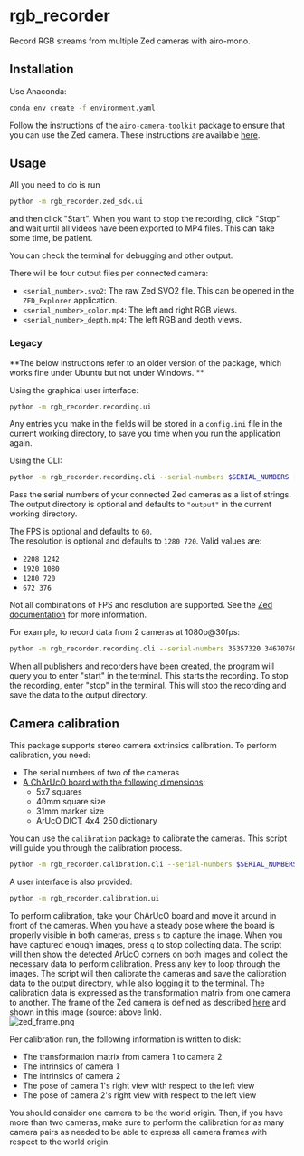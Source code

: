 # rgb_recorder

Record RGB streams from multiple Zed cameras with airo-mono.

## Installation

Use Anaconda:

```bash
conda env create -f environment.yaml
```

Follow the instructions of the `airo-camera-toolkit` package to ensure that you can use the Zed camera.
These instructions are
available [here](https://github.com/airo-ugent/airo-mono/blob/main/airo-camera-toolkit/airo_camera_toolkit/cameras/zed/installation.md).

## Usage

All you need to do is run

```bash
python -m rgb_recorder.zed_sdk.ui
```

and then click "Start". When you want to stop the recording, click "Stop" and wait until all videos have been exported
to MP4 files. This can take some time, be patient.

You can check the terminal for debugging and other output.

There will be four output files per connected camera:

- `<serial_number>.svo2`: The raw Zed SVO2 file. This can be opened in the `ZED_Explorer` application.
- `<serial_number>_color.mp4`: The left and right RGB views.
- `<serial_number>_depth.mp4`: The left RGB and depth views.

### Legacy

**The below instructions refer to an older version of the package, which works fine under Ubuntu but not under Windows.
**

Using the graphical user interface:

```bash
python -m rgb_recorder.recording.ui
```

Any entries you make in the fields will be stored in a `config.ini` file in the current working directory, to save
you time when you run the application again.

Using the CLI:

```bash
python -m rgb_recorder.recording.cli --serial-numbers $SERIAL_NUMBERS [-o $OUTPUT_DIR] [--fps $FPS] [--resolution $RESOLUTION]
```

Pass the serial numbers of your connected Zed cameras as a list of strings.
The output directory is optional and defaults to `"output"` in the current working directory.

The FPS is optional and defaults to `60`.  
The resolution is optional and defaults to `1280 720`. Valid values are:

- `2208 1242`
- `1920 1080`
- `1280 720`
- `672 376`

Not all combinations of FPS and resolution are supported. See
the [Zed documentation](https://www.stereolabs.com/docs/video/camera-controls/) for more information.

For example, to record data from 2 cameras at 1080p@30fps:

```bash
python -m rgb_recorder.recording.cli --serial-numbers 35357320 34670760 --resolution 1920 1080 --fps 30
```

When all publishers and recorders have been created, the program will query you to enter "start" in the terminal.
This starts the recording. To stop the recording, enter "stop" in the terminal.
This will stop the recording and save the data to the output directory.

## Camera calibration

This package supports stereo camera extrinsics calibration. To perform calibration, you need:

- The serial numbers of two of the cameras
- [A ChArUcO board with the following dimensions](https://github.com/airo-ugent/airo-mono/blob/main/airo-camera-toolkit/docs/calib.io_charuco_300x220_5x7_40_31_DICT_4X4.pdf):
    - 5x7 squares
    - 40mm square size
    - 31mm marker size
    - ArUcO DICT_4x4_250 dictionary

You can use the `calibration` package to calibrate the cameras. This script will guide you through the calibration
process.

```bash
python -m rgb_recorder.calibration.cli --serial-numbers $SERIAL_NUMBERS --output $OUTPUT_DIRECTORY
```

A user interface is also provided:

```bash
python -m rgb_recorder.calibration.ui
```

To perform calibration, take your ChArUcO board and move it around in front of the cameras.
When you have a steady pose where the board is properly visible in both cameras, press `s` to capture the image.
When you have captured enough images, press `q` to stop collecting data.
The script will then show the detected ArUcO corners on both images and collect the necessary data to perform
calibration.
Press any key to loop through the images.
The script will then calibrate the cameras and save the calibration data to the output directory, while also logging it
to the terminal.
The calibration data is expressed as the transformation matrix from one camera to another. The frame of the Zed camera
is defined as
described [here](https://www.stereolabs.com/docs/positional-tracking/coordinate-frames#selecting-a-coordinate-system)
and shown in this image (source: above link).  
![zed_frame.png](https://docs.stereolabs.com/positional-tracking/images/zed_right_handed.jpg)

Per calibration run, the following information is written to disk:

- The transformation matrix from camera 1 to camera 2
- The intrinsics of camera 1
- The intrinsics of camera 2
- The pose of camera 1's right view with respect to the left view
- The pose of camera 2's right view with respect to the left view

You should consider one camera to be the world origin. Then, if you have more than two cameras, make sure to perform the
calibration for
as many camera pairs as needed to be able to express all camera frames with respect to the world origin.
